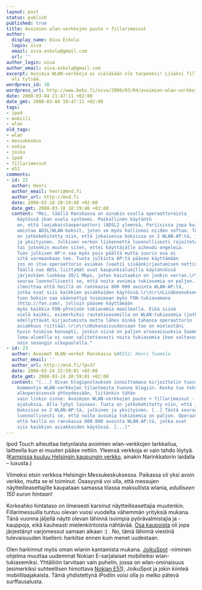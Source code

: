 ```yaml
---
layout: post
status: publish
published: true
title: Avoimien wlan-verkkojen puute + fillarimessut
author:
  display_name: Oiva Eskola
  login: oiva
  email: oiva.eskola@gmail.com
  url: ''
author_login: oiva
author_email: oiva.eskola@gmail.com
excerpt: Avoimia WLAN-verkkoja ei vieläkään ole tarpeeksi! Lisäksi fillarimessuilla
  oli tylsää.
wordpress_id: 30
wordpress_url: http://www.bobs.fi/oiva/2008/03/04/avoimien-wlan-verkkojen-puute-fillarimessut/
date: 2008-03-04 21:47:11 +02:00
date_gmt: 2008-03-04 19:47:11 +02:00
tags:
- ipod
- mobiili
- wlan
old_tags:
- wlan
- messukeskus
- nokia
- joiku
- ipod
- fillarimessut
- e51
comments:
- id: 22
  author: Henri
  author_email: henri@mnd.fi
  author_url: http://mnd.fi
  date: 2008-03-18 20:19:48 +02:00
  date_gmt: 2008-03-18 18:19:48 +02:00
  content: "Moi, täällä Ranskassa on ainakin osalla operaattoreista
    käytössä ihan ovela systeemi. Paikallinen käytäntö
    on, että laajakaistaoperaattori (ADSL2 yleensä, Pariisissa jopa kuitua)
    omistaa ADSL/WLAN-boksit, joten se myös hallinnoi niiden softaa. Tuota
    on jatkokehitetty niin, että jokaisessa boksissa on 2 WLAN-AP:tä, julkinen
    ja yksityinen. Julkisen verkon liikennettä luonnollisesti rajoitetaan QoS:llä
    tai jotenkin muuten siten, ettei käyttäjälle aiheudu ongelmia.
    Tuon julkisen AP:n saa myös pois päältä mutta suurin osa ei
    sitä varmaankaan tee. Tuota julkista AP:tä pääsee käyttämään
    jos on itse operaattorin asiakas (vaatii sisäänkirjautumisen nettisivulla).
    Täällä nuo ADSL-liittymät ovat kaupunkialueilla käytännössä
    järjestäen luokkaa 20/1 Mbps, joten kaistaakin on jonkin verran.\r\n\r\nTästä
    seuraa luonnollisesti se, että noita avoimia tukiasemia on paljon. Operaattori
    ilmoittaa että heillä on ranskassa 800 000 avointa WLAN-AP:tä,
    jotka ovat siis kaikkien asiakkaiden käytössä.\r\n\r\nLisäboonuksena
    tuon boksin saa väännettyä toimimaan myös FON-tukiasemana
    (http://fon.com), jolloin pääsee käyttämään
    myös kaikkia FON-yhteisön tukiasemia maailmalla. Eikä siinä
    vielä kaikki, esimerkiksi rautatieasemilla on WLAN-tukiasemia (jotka tosin
    edellyttävät kirjautumista mutta lähes minkä tahansa operaattorin
    asiakkuus riittää).\r\n\r\nKokonaisuudessaan tuo on mielestäni
    hyvin toimiva konsepti, joskin siinä on paljon eroavaisuuksia Suomeen. Täällä
    loma-alueella ei vaan valitettavasti noita tukiasemia ihan valtavasti ole - ainakaan
    näin sesongin ulkopuolella."
- id: 23
  author: Avoimet WLAN-verkot Ranskassa &#8212; Henri Tuomola
  author_email: ''
  author_url: http://mnd.fi/?p=37
  date: 2008-03-24 22:59:01 +02:00
  date_gmt: 2008-03-24 20:59:01 +02:00
  content: "[...] Oivan blogipostauksen innoittamana kirjoittelin tuossa yksi päivä
    kommentin WLAN-verkkojen tilanteesta tuonne blogiin. Koska tuo teksti lienee informativiisempi
    alkuperäisessä yhteydessään, liitänkin tähän
    vain linkin sinne: Avoimien WLAN-verkkojen puute + fillarimessut - Oivallisia
    ajatuksia. Alla lyhyt lainaus. Tuota on jatkokehitetty niin, että jokaisessa
    boksissa on 2 WLAN-AP:tä, julkinen ja yksityinen. [..] Tästä seuraa
    luonnollisesti se, että noita avoimia tukiasemia on paljon. Operaattori ilmoittaa
    että heillä on ranskassa 800 000 avointa WLAN-AP:tä, jotka ovat
    siis kaikkien asiakkaiden käytössä. [...]"
---
```

<p>Ipod Touch aiheuttaa tietynlaista avoimien wlan-verkkojen tarkkailua, laitteella kun ei muuten pääse nettiin. Yleensä verkkoja ei vain tahdo löytyä. (<a href="http://oivaeskola.fi/2008/01/08/wlan-hotspotteja/">Kampissa kuuluu Helsingin kaupungin verkko</a>, ainakin Narinkkatorin laidalla &ndash; luxusta.)</p>
<p>Viimeksi etsin verkkoa Helsingin Messukeskuksessa. Paikassa oli yksi avoin verkko,  mutta se ei toiminut. Osasyynä voi olla, että messujen näytteilleasettajille kaupataan samassa tilassa maksullista wlania, <em>edulliseen 150 euron hintaan</em>!</p>
<p>Korkeahko hintataso on ilmeisesti karsinut näytteilleasettajia muutenkin. Fillarimessuilla tuntuu olevan vuosi vuodelta vähemmän yrityksiä mukana. Tänä vuonna jäljellä näytti olevan lähinnä isoimpia pyörävalmistajia ja -kauppoja, eikä kauheasti mielenkiintoista nähtävää. <a href="http://www.foxcomp.fi/">Osa kaupoista</a> oli jopa järjestänyt varjomessut samaan aikaan :) . No, tämä lähinnä viestinä tulevaisuuden itselleni: harkitse ennen kuin menet uudestaan.</p>
<p>Olen harkinnut myös oman wlanin kantamista mukana. <a href="http://www.joiku.com/?action=products&amp;mode=productDetails&amp;product_id=310">JoikuSpot</a> -niminen ohjelma muuttaa uudemmat Nokian E-sarjalaiset mobiileiksi wlan-tukiasemiksi. Yhtälöön tarvitaan vain puhelin, jossa on wlan-ominaisuus (esimerkiksi suhteellisen himottava <a href="http://www.nokia.fi/E51">Nokian E51</a>), JoikuSpot ja jokin kiinteä mobiililaajakaista. Tämä yhdistettynä iPodiin voisi olla jo melko pätevä surffausalusta.</p>
